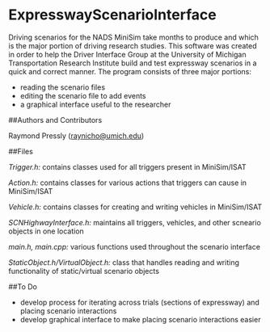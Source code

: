 # ExpresswayScenarioInterface

Driving scenarios for the NADS MiniSim take months to produce and which is the major portion of driving research studies. This software was created in order to help the Driver Interface Group at the University of Michigan Transportation Research Institute build and test expressway scenarios in a quick and correct manner. The program consists of three major portions:

- reading the scenario files
- editing the scenario file to add events
- a graphical interface useful to the researcher

##Authors and Contributors

Raymond Pressly (raynicho@umich.edu)

##Files

*Trigger.h:* contains classes used for all triggers present in MiniSim/ISAT

*Action.h:* contains classes for various actions that triggers can cause in MiniSim/ISAT

*Vehicle.h:* contains classes for creating and writing vehicles in MiniSim/ISAT

*SCNHighwayInterface.h:* maintains all triggers, vehicles, and other scneario objects in one location

*main.h, main.cpp:* various functions used throughout the scenario interface

*StaticObject.h/VirtualObject.h:* class that handles reading and writing functionality of static/virtual scenario objects

##To Do
- develop process for iterating across trials (sections of expressway) and placing scenario interactions
- develop graphical interface to make placing scenario interactions easier
